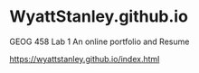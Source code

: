 # WyattStanley.github.io
GEOG 458 Lab 1
An online portfolio and Resume

https://wyattstanley.github.io/index.html 